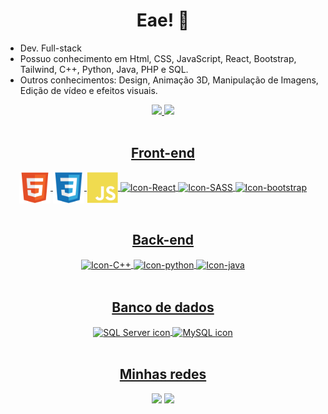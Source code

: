 <h1 align="center"> Eae! 👋 </h1>

- Dev. Full-stack
- Possuo conhecimento em Html, CSS, JavaScript, React, Bootstrap, Tailwind, C++, Python, Java, PHP e SQL.
- Outros conhecimentos: Design, Animação 3D, Manipulação de Imagens, Edição de vídeo e efeitos visuais.

<div align="center">
  <a href="https://github.com/valance1">
  <img height="180em" src="https://github-readme-stats.vercel.app/api?username=valance1&show_icons=true&theme=dracula&include_all_commits=true&count_private=true"/>
  <img height="180em" src="https://github-readme-stats.vercel.app/api/top-langs/?username=valance1&layout=compact&langs_count=7&theme=dracula"/>
</div>

<div style="display: inline_block" align="center"><br>
<h2 align="center"> Front-end </h2>
  <img align="center" alt="Icon-HTML" height="50" width="50" src="https://raw.githubusercontent.com/devicons/devicon/master/icons/html5/html5-original.svg" />
  <img align="center" alt="Icon-CSS" height="50" width="50" src="https://raw.githubusercontent.com/devicons/devicon/master/icons/css3/css3-original.svg" />
  <img align="center" alt="Icon-Javascript" height="50" width="50" src="https://raw.githubusercontent.com/devicons/devicon/master/icons/javascript/javascript-plain.svg" />
  <img align="center" alt="Icon-React" height="50" width="50" src="https://cdn.jsdelivr.net/gh/devicons/devicon/icons/react/react-original.svg" />
  <img align="center" alt="Icon-SASS" height="50" width="50" src="https://cdn.jsdelivr.net/gh/devicons/devicon/icons/sass/sass-original.svg" />
  <img align="center" alt="Icon-bootstrap" height="50" width="50" src="https://cdn.jsdelivr.net/gh/devicons/devicon/icons/bootstrap/bootstrap-original.svg" />
</div>

<div style="display: inline_block" align="center"><br>
<h2 align="center"> Back-end </h2>
  <img align="center" alt="Icon-C++" height="50" width="50" src="https://raw.githubusercontent.com/isocpp/logos/master/cpp_logo.png"/>
  <img align="center" alt="Icon-python" height="50" width="50" src="https://raw.githubusercontent.com/jmnote/z-icons/master/svg/python.svg"/>
  <img align="center" alt="Icon-java" height="50" width="50" src="https://raw.githubusercontent.com/jmnote/z-icons/master/svg/java.svg"/>

</div>


<div style="display: inline_block" align="center"><br>
<h2 align="center"> Banco de dados </h2>
  <img align="center" alt="SQL Server icon" height="70" width="80" src="https://cdn.jsdelivr.net/gh/devicons/devicon/icons/microsoftsqlserver/microsoftsqlserver-plain-wordmark.svg" />
  <img align="center" alt="MySQL icon" height="80" width="80" src="https://cdn.jsdelivr.net/gh/devicons/devicon/icons/oracle/oracle-original.svg" />
</div>

<br>

 <h2 align="center">Minhas redes</h2>
<div align="center"> 
  <a href="mailto:gabrielpinotti1@gmail.com" target="_blank"><img height="40" src="https://img.shields.io/badge/Gmail-D14836?style=for-the-badge&logo=gmail&logoColor=white" target="_blank"></a>
  <a href="https://www.linkedin.com/in/gabriel-pinotti-a52abb239/" target="_blank"><img height="40" src="https://img.shields.io/badge/-LinkedIn-%230077B5?style=for-the-badge&logo=linkedin&logoColor=white" target="_blank"></a> 

</div>
